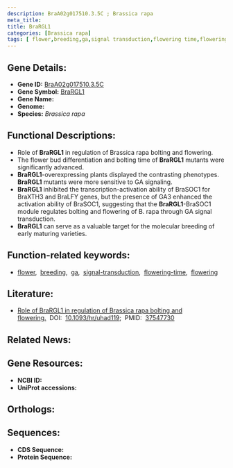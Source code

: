 ```yaml
---
description: BraA02g017510.3.5C ; Brassica rapa
meta_title:
title: BraRGL1
categories: [Brassica rapa]
tags: [ flower,breeding,ga,signal transduction,flowering time,flowering ]
---
```


## Gene Details:
- **Gene ID:** [BraA02g017510.3.5C]()
- **Gene Symbol:** <u>BraRGL1</u>
- **Gene Name:** 
- **Genome:** []()
- **Species:** *Brassica rapa*

## Functional Descriptions:
   - Role of **BraRGL1** in regulation of Brassica rapa bolting and flowering.
   - The flower bud differentiation and bolting time of **BraRGL1** mutants were significantly advanced.
   - **BraRGL1**-overexpressing plants displayed the contrasting phenotypes. **BraRGL1** mutants were more sensitive to GA signaling.
   - **BraRGL1** inhibited the transcription-activation ability of BraSOC1 for BraXTH3 and BraLFY genes, but the presence of GA3 enhanced the activation ability of BraSOC1, suggesting that the **BraRGL1**-BraSOC1 module regulates bolting and flowering of B. rapa through GA signal transduction.
   - **BraRGL1** can serve as a valuable target for the molecular breeding of early maturing varieties.

## Function-related keywords:
   - [flower](/tags/flower/),&nbsp;&nbsp;[breeding](/tags/breeding/),&nbsp;&nbsp;[ga](/tags/ga/),&nbsp;&nbsp;[signal-transduction](/tags/signal-transduction/),&nbsp;&nbsp;[flowering-time](/tags/flowering-time/),&nbsp;&nbsp;[flowering](/tags/flowering/)

## Literature:
   - [Role of BraRGL1 in regulation of Brassica rapa bolting and flowering.](https://doi.org/10.1093/hr/uhad119)&nbsp;&nbsp;DOI:&nbsp;&nbsp;[10.1093/hr/uhad119](https://doi.org/10.1093/hr/uhad119);&nbsp;&nbsp;PMID:&nbsp;&nbsp;[37547730](https://pubmed.ncbi.nlm.nih.gov/37547730/)

## Related News:

## Gene Resources:
- **NCBI ID:**  [](https://www.ncbi.nlm.nih.gov/gene/?term=)
- **UniProt accessions:**  [](https://www.uniprot.org/uniprotkb//entry)

## Orthologs:

## Sequences:
- **CDS Sequence:**
- **Protein Sequence:**
